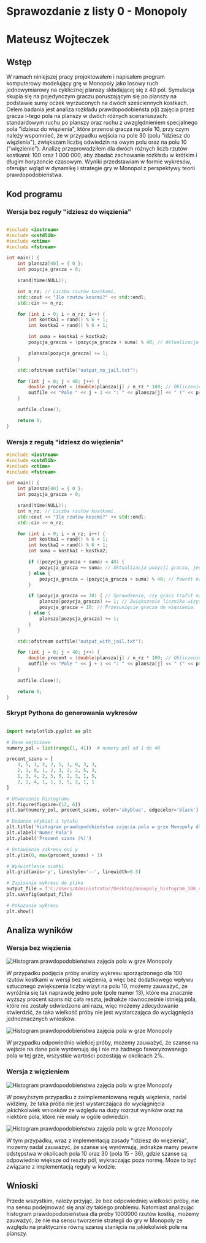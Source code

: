 # Sprawozdanie z listy 0 - Monopoly

# Mateusz Wojteczek

## Wstęp

W ramach niniejszej pracy projektowałem i napisałem program komputerowy modelujący grę w Monopoly jako losowy ruch jednowymiarowy na cyklicznej planszy składającej się z 40 pól. Symulacja skupia się na pojedynczym graczu poruszającym się po planszy na podstawie sumy oczek wyrzuconych na dwóch sześciennych kostkach. Celem badania jest analiza rozkładu prawdopodobieństa p(i) zajęcia przez gracza i-tego pola na planszy w dwóch różnych scenariuszach: standardowym ruchu po planszy oraz ruchu z uwzględnieniem specjalnego pola "idziesz do więzienia", które przenosi gracza na pole 10, przy czym należy wspomnieć, że w przypadku wejścia na pole 30 (polu "idziesz do więzienia"), zwiększam liczbę odwiedzin na owym polu oraz na polu 10 ("więzienie"). Analizę przeprowadziłem dla dwóch różnych liczb rzutów kostkami: 100 oraz 1 000 000, aby zbadać zachowanie rozkładu w krótkim i długim horyzoncie czasowym. Wyniki przedstawiam w formie wykresów, oferując wgląd w dynamikę i strategie gry w Monopol z perspektywy teorii prawdopodobieństwa.

## Kod programu
### Wersja bez reguły "idziesz do więzienia"

```cpp

#include <iostream>
#include <cstdlib>
#include <ctime>
#include <fstream>

int main() {
    int plansza[40] = { 0 }; 
    int pozycja_gracza = 0; 

    srand(time(NULL)); 

    int n_rz; // Liczba rzutów kostkami.
    std::cout << "Ile rzutow koscmi?" << std::endl;
    std::cin >> n_rz; 

    for (int i = 0; i < n_rz; i++) {
        int kostka1 = rand() % 6 + 1; 
        int kostka2 = rand() % 6 + 1; 

        int suma = kostka1 + kostka2; 
        pozycja_gracza = (pozycja_gracza + suma) % 40; // Aktualizacja pozycji gracza na planszy z uwzględnieniem cykliczności planszy.

        plansza[pozycja_gracza] += 1; 
    }

    std::ofstream outfile("output_no_jail.txt"); 

    for (int j = 0; j < 40; j++) {
        double procent = (double)plansza[j] / n_rz * 100; // Obliczenie procentowej szansy wizyty na polu.
        outfile << "Pole " << j + 1 << ": " << plansza[j] << " (" << procent << "%)" << std::endl; // Zapis do pliku.
    }

    outfile.close(); 

    return 0;
}
```

### Wersja z regułą "idziesz do więzienia"

```cpp
#include <iostream>
#include <cstdlib>
#include <ctime>
#include <fstream>

int main() {
    int plansza[40] = { 0 }; 
    int pozycja_gracza = 0; 

    srand(time(NULL)); 
    int n_rz; // Liczba rzutów kostkami.
    std::cout << "Ile rzutow koscmi?" << std::endl;
    std::cin >> n_rz; 

    for (int i = 0; i < n_rz; i++) {
        int kostka1 = rand() % 6 + 1; 
        int kostka2 = rand() % 6 + 1; 
        int suma = kostka1 + kostka2; 

        if ((pozycja_gracza + suma) < 40) {
            pozycja_gracza += suma; // Aktualizacja pozycji gracza, jeśli nie przekroczył końca planszy.
        } else {
            pozycja_gracza = (pozycja_gracza + suma) % 40; // Powrót na początek planszy po przekroczeniu 40 pól.
        }

        if (pozycja_gracza == 30) { // Sprawdzenie, czy gracz trafił na pole "Idziesz do więzienia".
            plansza[pozycja_gracza] += 1; // Zwiększenie licznika wizyt na polu "Idziesz do więzienia".
            pozycja_gracza = 10; // Przesunięcie gracza do więzienia.
        } else {
            plansza[pozycja_gracza] += 1; 
        }
    }

    std::ofstream outfile("output_with_jail.txt"); 

    for (int j = 0; j < 40; j++) {
        double procent = (double)plansza[j] / n_rz * 100; // Obliczenie procentowej szansy wizyty na polu.
        outfile << "Pole " << j + 1 << ": " << plansza[j] << " (" << procent << "%)" << std::endl; 
    }

    outfile.close(); 

    return 0;
}
```
### Skrypt Pythona do generowania wykresów

```python

import matplotlib.pyplot as plt

# Dane wejściowe
numery_pol = list(range(1, 41))  # numery pól od 1 do 40

procent_szans = [
    3, 5, 1, 2, 2, 5, 1, 0, 3, 3,
    2, 1, 8, 1, 2, 3, 2, 2, 5, 3,
    1, 3, 4, 2, 5, 0, 2, 3, 1, 5,
    2, 2, 4, 1, 1, 1, 5, 2, 1, 1
]

# Utworzenie histogramu
plt.figure(figsize=(12, 6))
plt.bar(numery_pol, procent_szans, color='skyblue', edgecolor='black')

# Dodanie etykiet i tytułu
plt.title('Histogram prawdopodobieństwa zajęcia pola w grze Monopoly dla 100 rzutów')
plt.xlabel('Numer Pola')
plt.ylabel('Procent szans (%)')

# Ustawienie zakresu osi y
plt.ylim(0, max(procent_szans) + 1)

# Wyświetlenie siatki
plt.grid(axis='y', linestyle='--', linewidth=0.5)

# Zapisanie wykresu do pliku
output_file = f'C:/Users/Administrator/Desktop/monopoly_histogram_100_rolls.png'
plt.savefig(output_file)

# Pokazanie wykresu
plt.show()
```

## Analiza wyników

### Wersja bez więzienia

![Histogram prawdopodobieństwa zajęcia pola w grze Monopoly](Wykresy/No_Prison/monopoly_histogram_100_rolls.png "Histogram dla 100 rzutów")

W przypadku podjęcia próby analizy wykresu sporządzonego dla 100 rzutów kostkami w wersji bez więzienia, a więc bez dodatkowego wpływu sztucznego zwiększenia liczby wizyt na polu 10, możemy zauważyć, że wyróżnia się tak naprawdę jedno pole (pole numer 13), które ma znacznie wyższy procent szans niż cała reszta, jednakże równocześnie istnieją pola, które nie zostały odwiedzone ani razu, więc możemy zdecydowanie stwierdzić, że taka wielkość próby nie jest wystarczająca do wyciągnięcia jednoznacznych wniosków. 

![Histogram prawdopodobieństwa zajęcia pola w grze Monopoly](Wykresy/No_Prison/monopoly_histogram_1000000_rolls.png "Histogram dla 1.000.000 rzutów")

W przypadku odpowiednio wielkiej próby, możemy zauważyć, że szanse na wejście na dane pole wyrównują się i nie ma żadnego faworyzowanego pola w tej grze, wszystkie wartości pozostają w okolicach 2%.

### Wersja z więzieniem

![Histogram prawdopodobieństwa zajęcia pola w grze Monopoly](Wykresy/Prison/monopoly_histogram_100_rolls.png "Histogram dla 100 rzutów")

W powyższym przypadku z zaimplementowaną regułą więzienia, nadal widzimy, że taka próba nie jest wystarczająca do wyciągnięcia jakichkolwiek wniosków ze względu na duży rozrzut wyników oraz na niektóre pola, które nie miały w ogóle odwiedzin.

![Histogram prawdopodobieństwa zajęcia pola w grze Monopoly](Wykresy/Prison/monopoly_histogram_1000000_rolls.png "Histogram dla 1.000.000 rzutów")

W tym przypadku, wraz z implementacją zasady "Idziesz do więzienia", mozemy nadal zauważyć, że szanse się wyrównują, jednakże mamy pewne odstępstwa w okolicach pola 10 oraz 30 (pola 15 - 36), gdzie szanse są odpowiednio większe od reszty pól, wykraczając poza normę. Może to być związane z implementacją reguły w kodzie.

## Wnioski
Przede wszystkim, należy przyjąć, że bez odpowiedniej wielkości próby, nie ma sensu podejmować się analizy takiego problemu. Natomiast analizując histogram prawdopodobieństwa dla próby 1000000 rzutów kostką, możemy zauważyć, że nie ma sensu tworzenie strategii do gry w Monopoly ze względu na praktycznie równą szansę stanięcia na jakiekolwiek pole na planszy. 


